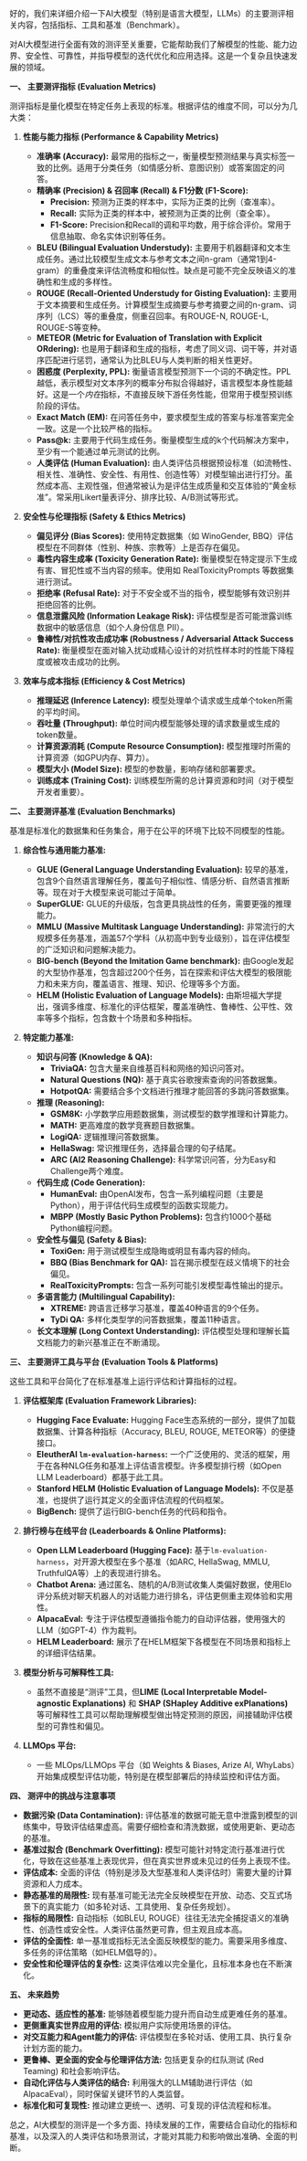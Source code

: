 好的，我们来详细介绍一下AI大模型（特别是语言大模型，LLMs）的主要测评相关内容，包括指标、工具和基准（Benchmark）。

对AI大模型进行全面有效的测评至关重要，它能帮助我们了解模型的性能、能力边界、安全性、可靠性，并指导模型的迭代优化和应用选择。这是一个复杂且快速发展的领域。

**一、 主要测评指标 (Evaluation Metrics)**

测评指标是量化模型在特定任务上表现的标准。根据评估的维度不同，可以分为几大类：

1.  **性能与能力指标 (Performance & Capability Metrics)**
    *   **准确率 (Accuracy):** 最常用的指标之一，衡量模型预测结果与真实标签一致的比例。适用于分类任务（如情感分析、意图识别）或答案固定的问答。
    *   **精确率 (Precision) & 召回率 (Recall) & F1分数 (F1-Score):**
        *   **Precision:** 预测为正类的样本中，实际为正类的比例（查准率）。
        *   **Recall:** 实际为正类的样本中，被预测为正类的比例（查全率）。
        *   **F1-Score:** Precision和Recall的调和平均数，用于综合评价。常用于信息抽取、命名实体识别等任务。
    *   **BLEU (Bilingual Evaluation Understudy):** 主要用于机器翻译和文本生成任务。通过比较模型生成文本与参考文本之间n-gram（通常1到4-gram）的重叠度来评估流畅度和相似性。缺点是可能不完全反映语义的准确性和生成的多样性。
    *   **ROUGE (Recall-Oriented Understudy for Gisting Evaluation):** 主要用于文本摘要和生成任务。计算模型生成摘要与参考摘要之间的n-gram、词序列（LCS）等的重叠度，侧重召回率。有ROUGE-N, ROUGE-L, ROUGE-S等变种。
    *   **METEOR (Metric for Evaluation of Translation with Explicit ORdering):** 也是用于翻译和生成的指标，考虑了同义词、词干等，并对语序匹配进行惩罚，通常认为比BLEU与人类判断的相关性更好。
    *   **困惑度 (Perplexity, PPL):** 衡量语言模型预测下一个词的不确定性。PPL越低，表示模型对文本序列的概率分布拟合得越好，语言模型本身性能越好。这是一个*内在*指标，不直接反映下游任务性能，但常用于模型预训练阶段的评估。
    *   **Exact Match (EM):** 在问答任务中，要求模型生成的答案与标准答案完全一致。这是一个比较严格的指标。
    *   **Pass@k:** 主要用于代码生成任务。衡量模型生成的k个代码解决方案中，至少有一个能通过单元测试的比例。
    *   **人类评估 (Human Evaluation):** 由人类评估员根据预设标准（如流畅性、相关性、准确性、安全性、有用性、创造性等）对模型输出进行打分。虽然成本高、主观性强，但通常被认为是评估生成质量和交互体验的“黄金标准”。常采用Likert量表评分、排序比较、A/B测试等形式。

2.  **安全性与伦理指标 (Safety & Ethics Metrics)**
    *   **偏见评分 (Bias Scores):** 使用特定数据集（如 WinoGender, BBQ）评估模型在不同群体（性别、种族、宗教等）上是否存在偏见。
    *   **毒性内容生成率 (Toxicity Generation Rate):** 衡量模型在特定提示下生成有害、冒犯性或不当内容的频率。使用如 RealToxicityPrompts 等数据集进行测试。
    *   **拒绝率 (Refusal Rate):** 对于不安全或不当的指令，模型能够有效识别并拒绝回答的比例。
    *   **信息泄露风险 (Information Leakage Risk):** 评估模型是否可能泄露训练数据中的敏感信息（如个人身份信息 PII）。
    *   **鲁棒性/对抗性攻击成功率 (Robustness / Adversarial Attack Success Rate):** 衡量模型在面对输入扰动或精心设计的对抗性样本时的性能下降程度或被攻击成功的比例。

3.  **效率与成本指标 (Efficiency & Cost Metrics)**
    *   **推理延迟 (Inference Latency):** 模型处理单个请求或生成单个token所需的平均时间。
    *   **吞吐量 (Throughput):** 单位时间内模型能够处理的请求数量或生成的token数量。
    *   **计算资源消耗 (Compute Resource Consumption):** 模型推理时所需的计算资源（如GPU内存、算力）。
    *   **模型大小 (Model Size):** 模型的参数量，影响存储和部署要求。
    *   **训练成本 (Training Cost):** 训练模型所需的总计算资源和时间（对于模型开发者重要）。

**二、 主要测评基准 (Evaluation Benchmarks)**

基准是标准化的数据集和任务集合，用于在公平的环境下比较不同模型的性能。

1.  **综合性与通用能力基准:**
    *   **GLUE (General Language Understanding Evaluation):** 较早的基准，包含9个自然语言理解任务，覆盖句子相似性、情感分析、自然语言推断等。现在对于大模型来说可能过于简单。
    *   **SuperGLUE:** GLUE的升级版，包含更具挑战性的任务，需要更强的推理能力。
    *   **MMLU (Massive Multitask Language Understanding):** 非常流行的大规模多任务基准，涵盖57个学科（从初高中到专业级别），旨在评估模型的广泛知识和问题解决能力。
    *   **BIG-bench (Beyond the Imitation Game benchmark):** 由Google发起的大型协作基准，包含超过200个任务，旨在探索和评估大模型的极限能力和未来方向，覆盖语言、推理、知识、伦理等多个方面。
    *   **HELM (Holistic Evaluation of Language Models):** 由斯坦福大学提出，强调多维度、标准化的评估框架，覆盖准确性、鲁棒性、公平性、效率等多个指标，包含数十个场景和多种指标。

2.  **特定能力基准:**
    *   **知识与问答 (Knowledge & QA):**
        *   **TriviaQA:** 包含大量来自维基百科和网络的知识问答对。
        *   **Natural Questions (NQ):** 基于真实谷歌搜索查询的问答数据集。
        *   **HotpotQA:** 需要结合多个文档进行推理才能回答的多跳问答数据集。
    *   **推理 (Reasoning):**
        *   **GSM8K:** 小学数学应用题数据集，测试模型的数学推理和计算能力。
        *   **MATH:** 更高难度的数学竞赛题目数据集。
        *   **LogiQA:** 逻辑推理问答数据集。
        *   **HellaSwag:** 常识推理任务，选择最合理的句子结尾。
        *   **ARC (AI2 Reasoning Challenge):** 科学常识问答，分为Easy和Challenge两个难度。
    *   **代码生成 (Code Generation):**
        *   **HumanEval:** 由OpenAI发布，包含一系列编程问题（主要是Python），用于评估代码生成模型的函数实现能力。
        *   **MBPP (Mostly Basic Python Problems):** 包含约1000个基础Python编程问题。
    *   **安全性与偏见 (Safety & Bias):**
        *   **ToxiGen:** 用于测试模型生成隐晦或明显有毒内容的倾向。
        *   **BBQ (Bias Benchmark for QA):** 旨在揭示模型在歧义情境下的社会偏见。
        *   **RealToxicityPrompts:** 包含一系列可能引发模型毒性输出的提示。
    *   **多语言能力 (Multilingual Capability):**
        *   **XTREME:** 跨语言迁移学习基准，覆盖40种语言的9个任务。
        *   **TyDi QA:** 多样化类型学的问答数据集，覆盖11种语言。
    *   **长文本理解 (Long Context Understanding):** 评估模型处理和理解长篇文档能力的新兴基准正在不断涌现。

**三、 主要测评工具与平台 (Evaluation Tools & Platforms)**

这些工具和平台简化了在标准基准上运行评估和计算指标的过程。

1.  **评估框架库 (Evaluation Framework Libraries):**
    *   **Hugging Face Evaluate:** Hugging Face生态系统的一部分，提供了加载数据集、计算各种指标（Accuracy, BLEU, ROUGE, METEOR等）的便捷接口。
    *   **EleutherAI `lm-evaluation-harness`:** 一个广泛使用的、灵活的框架，用于在各种NLG任务和基准上评估语言模型。许多模型排行榜（如Open LLM Leaderboard）都基于此工具。
    *   **Stanford HELM (Holistic Evaluation of Language Models):** 不仅是基准，也提供了运行其定义的全面评估流程的代码框架。
    *   **BigBench:** 提供了运行BIG-bench任务的代码和指令。

2.  **排行榜与在线平台 (Leaderboards & Online Platforms):**
    *   **Open LLM Leaderboard (Hugging Face):** 基于`lm-evaluation-harness`，对开源大模型在多个基准（如ARC, HellaSwag, MMLU, TruthfulQA等）上的表现进行排名。
    *   **Chatbot Arena:** 通过匿名、随机的A/B测试收集人类偏好数据，使用Elo评分系统对聊天机器人的对话能力进行排名，评估更侧重主观体验和实用性。
    *   **AlpacaEval:** 专注于评估模型遵循指令能力的自动评估器，使用强大的LLM（如GPT-4）作为裁判。
    *   **HELM Leaderboard:** 展示了在HELM框架下各模型在不同场景和指标上的详细评估结果。

3.  **模型分析与可解释性工具:**
    *   虽然不直接是“测评”工具，但**LIME (Local Interpretable Model-agnostic Explanations)** 和 **SHAP (SHapley Additive exPlanations)** 等可解释性工具可以帮助理解模型做出特定预测的原因，间接辅助评估模型的可靠性和偏见。

4.  **LLMOps 平台:**
    *   一些 MLOps/LLMOps 平台（如 Weights & Biases, Arize AI, WhyLabs）开始集成模型评估功能，特别是在模型部署后的持续监控和评估方面。

**四、 测评中的挑战与注意事项**

*   **数据污染 (Data Contamination):** 评估基准的数据可能无意中泄露到模型的训练集中，导致评估结果虚高。需要仔细检查和清洗数据，或使用更新、更动态的基准。
*   **基准过拟合 (Benchmark Overfitting):** 模型可能针对特定流行基准进行优化，导致在这些基准上表现优异，但在真实世界或未见过的任务上表现不佳。
*   **评估成本:** 全面的评估（特别是涉及大型基准和人类评估时）需要大量的计算资源和人力成本。
*   **静态基准的局限性:** 现有基准可能无法完全反映模型在开放、动态、交互式场景下的真实能力（如多轮对话、工具使用、复杂任务规划）。
*   **指标的局限性:** 自动指标（如BLEU, ROUGE）往往无法完全捕捉语义的准确性、创造性或安全性。人类评估虽然更可靠，但主观且成本高。
*   **评估的全面性:** 单一基准或指标无法全面反映模型的能力。需要采用多维度、多任务的评估策略（如HELM倡导的）。
*   **安全性和伦理评估的复杂性:** 这类评估难以完全量化，且标准本身也在不断演化。

**五、 未来趋势**

*   **更动态、适应性的基准:** 能够随着模型能力提升而自动生成更难任务的基准。
*   **更侧重真实世界应用的评估:** 模拟用户实际使用场景的评估。
*   **对交互能力和Agent能力的评估:** 评估模型在多轮对话、使用工具、执行复杂计划方面的能力。
*   **更鲁棒、更全面的安全与伦理评估方法:** 包括更复杂的红队测试 (Red Teaming) 和社会影响评估。
*   **自动化评估与人类评估的结合:** 利用强大的LLM辅助进行评估（如AlpacaEval），同时保留关键环节的人类监督。
*   **标准化和可复现性:** 推动建立更统一、透明、可复现的评估流程和标准。

总之，AI大模型的测评是一个多方面、持续发展的工作，需要结合自动化的指标和基准，以及深入的人类评估和场景测试，才能对其能力和影响做出准确、全面的判断。